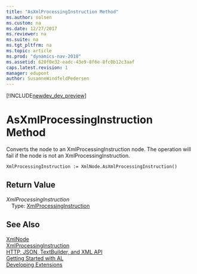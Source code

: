 ```yaml
---
title: "AsXmlProcessingInstruction Method"
ms.author: solsen
ms.custom: na
ms.date: 12/27/2017
ms.reviewer: na
ms.suite: na
ms.tgt_pltfrm: na
ms.topic: article
ms.prod: "dynamics-nav-2018"
ms.assetid: 620f0e32-eadc-43e9-8f6e-8fc0b12c3aaf
caps.latest.revision: 1
manager: edupont
author: SusanneWindfeldPedersen
---
```


[!INCLUDE[newdev_dev_preview](../includes/newdev_dev_preview.md)]

# AsXmlProcessingInstruction Method
Converts the node to an XmlProcessingInstruction node. The operation will fail if the node is not an XmlProcessingInstruction.  
```  
XmlProcessingInstruction := XmlNode.AsXmlProcessingInstruction()  
```  
## Return Value
*XmlProcessingInstruction*  
&emsp;Type: [XmlProcessingInstruction](xmlprocessinginstruction-class.md)  
  
## See Also
[XmlNode](xmlnode-class.md)  
[XmlProcessingInstruction](xmlprocessinginstruction-class.md)  
[HTTP, JSON, TextBuilder, and XML API](../devenv-restapi-overview.md)  
[Getting Started with AL](../devenv-get-started.md)  
[Developing Extensions](../devenv-dev-overview.md)  
